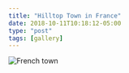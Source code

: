 ```yaml
---
title: "Hilltop Town in France"
date: 2018-10-11T10:18:12-05:00
type: "post"
tags: [gallery]
---
```

![French town](/images/gallery/france-town.jpg)